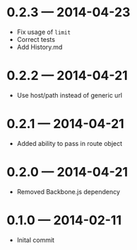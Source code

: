 
# 0.2.3 — 2014-04-23
* Fix usage of `limit`
* Correct tests
* Add History.md

# 0.2.2 — 2014-04-21
* Use host/path instead of generic url

# 0.2.1 — 2014-04-21
* Added ability to pass in route object

# 0.2.0 — 2014-04-21
* Removed Backbone.js dependency

# 0.1.0 — 2014-02-11
* Inital commit